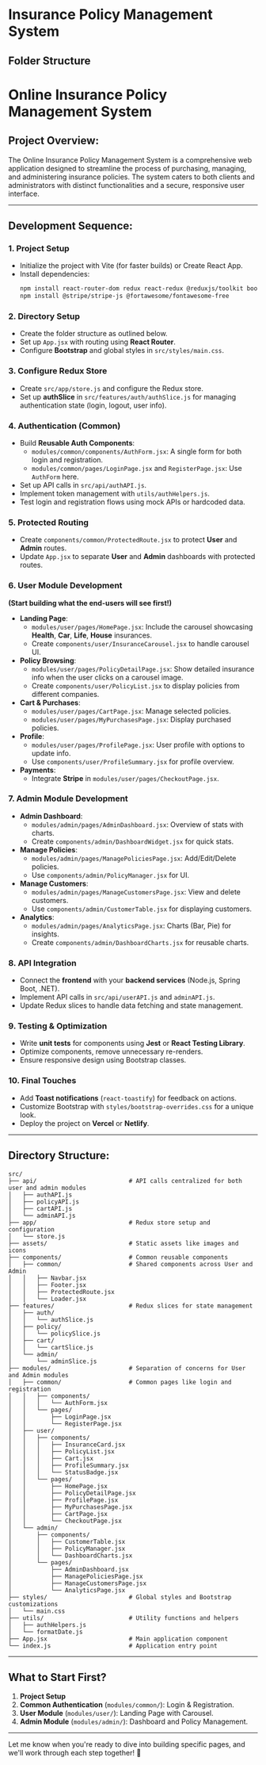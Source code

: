 # Insurance Policy Management System
## Folder Structure
# Online Insurance Policy Management System

## **Project Overview:**
The Online Insurance Policy Management System is a comprehensive web application designed to streamline the process of purchasing, managing, and administering insurance policies. The system caters to both clients and administrators with distinct functionalities and a secure, responsive user interface.

---

## **Development Sequence:**

### **1. Project Setup**
- Initialize the project with Vite (for faster builds) or Create React App.
- Install dependencies:
  ```bash
  npm install react-router-dom redux react-redux @reduxjs/toolkit bootstrap axios react-toastify
  npm install @stripe/stripe-js @fortawesome/fontawesome-free
  ```

### **2. Directory Setup**
- Create the folder structure as outlined below.
- Set up `App.jsx` with routing using **React Router**.
- Configure **Bootstrap** and global styles in `src/styles/main.css`.

### **3. Configure Redux Store**
- Create `src/app/store.js` and configure the Redux store.
- Set up **authSlice** in `src/features/auth/authSlice.js` for managing authentication state (login, logout, user info).

### **4. Authentication (Common)**
- Build **Reusable Auth Components**:
  - `modules/common/components/AuthForm.jsx`: A single form for both login and registration.
  - `modules/common/pages/LoginPage.jsx` and `RegisterPage.jsx`: Use `AuthForm` here.
- Set up API calls in `src/api/authAPI.js`.
- Implement token management with `utils/authHelpers.js`.
- Test login and registration flows using mock APIs or hardcoded data.

### **5. Protected Routing**
- Create `components/common/ProtectedRoute.jsx` to protect **User** and **Admin** routes.
- Update `App.jsx` to separate **User** and **Admin** dashboards with protected routes.

### **6. User Module Development**
**(Start building what the end-users will see first!)**
- **Landing Page**:
  - `modules/user/pages/HomePage.jsx`: Include the carousel showcasing **Health**, **Car**, **Life**, **House** insurances.
  - Create `components/user/InsuranceCarousel.jsx` to handle carousel UI.
- **Policy Browsing**:
  - `modules/user/pages/PolicyDetailPage.jsx`: Show detailed insurance info when the user clicks on a carousel image.
  - Create `components/user/PolicyList.jsx` to display policies from different companies.
- **Cart & Purchases**:
  - `modules/user/pages/CartPage.jsx`: Manage selected policies.
  - `modules/user/pages/MyPurchasesPage.jsx`: Display purchased policies.
- **Profile**:
  - `modules/user/pages/ProfilePage.jsx`: User profile with options to update info.
  - Use `components/user/ProfileSummary.jsx` for profile overview.
- **Payments**:
  - Integrate **Stripe** in `modules/user/pages/CheckoutPage.jsx`.

### **7. Admin Module Development**
- **Admin Dashboard**:
  - `modules/admin/pages/AdminDashboard.jsx`: Overview of stats with charts.
  - Create `components/admin/DashboardWidget.jsx` for quick stats.
- **Manage Policies**:
  - `modules/admin/pages/ManagePoliciesPage.jsx`: Add/Edit/Delete policies.
  - Use `components/admin/PolicyManager.jsx` for UI.
- **Manage Customers**:
  - `modules/admin/pages/ManageCustomersPage.jsx`: View and delete customers.
  - Use `components/admin/CustomerTable.jsx` for displaying customers.
- **Analytics**:
  - `modules/admin/pages/AnalyticsPage.jsx`: Charts (Bar, Pie) for insights.
  - Create `components/admin/DashboardCharts.jsx` for reusable charts.

### **8. API Integration**
- Connect the **frontend** with your **backend services** (Node.js, Spring Boot, .NET).
- Implement API calls in `src/api/userAPI.js` and `adminAPI.js`.
- Update Redux slices to handle data fetching and state management.

### **9. Testing & Optimization**
- Write **unit tests** for components using **Jest** or **React Testing Library**.
- Optimize components, remove unnecessary re-renders.
- Ensure responsive design using Bootstrap classes.

### **10. Final Touches**
- Add **Toast notifications** (`react-toastify`) for feedback on actions.
- Customize Bootstrap with `styles/bootstrap-overrides.css` for a unique look.
- Deploy the project on **Vercel** or **Netlify**.

---

## **Directory Structure:**

```plaintext
src/
├── api/                          # API calls centralized for both user and admin modules
│   ├── authAPI.js
│   ├── policyAPI.js
│   ├── cartAPI.js
│   └── adminAPI.js
├── app/                          # Redux store setup and configuration
│   └── store.js
├── assets/                       # Static assets like images and icons
├── components/                   # Common reusable components
│   ├── common/                   # Shared components across User and Admin
│   │   ├── Navbar.jsx
│   │   ├── Footer.jsx
│   │   ├── ProtectedRoute.jsx
│   │   └── Loader.jsx
├── features/                     # Redux slices for state management
│   ├── auth/
│   │   └── authSlice.js
│   ├── policy/
│   │   └── policySlice.js
│   ├── cart/
│   │   └── cartSlice.js
│   └── admin/
│       └── adminSlice.js
├── modules/                      # Separation of concerns for User and Admin modules
│   ├── common/                   # Common pages like login and registration
│   │   ├── components/
│   │   │   └── AuthForm.jsx
│   │   └── pages/
│   │       ├── LoginPage.jsx
│   │       └── RegisterPage.jsx
│   ├── user/
│   │   ├── components/
│   │   │   ├── InsuranceCard.jsx
│   │   │   ├── PolicyList.jsx
│   │   │   ├── Cart.jsx
│   │   │   ├── ProfileSummary.jsx
│   │   │   └── StatusBadge.jsx
│   │   └── pages/
│   │       ├── HomePage.jsx
│   │       ├── PolicyDetailPage.jsx
│   │       ├── ProfilePage.jsx
│   │       ├── MyPurchasesPage.jsx
│   │       ├── CartPage.jsx
│   │       └── CheckoutPage.jsx
│   └── admin/
│       ├── components/
│       │   ├── CustomerTable.jsx
│       │   ├── PolicyManager.jsx
│       │   └── DashboardCharts.jsx
│       └── pages/
│           ├── AdminDashboard.jsx
│           ├── ManagePoliciesPage.jsx
│           ├── ManageCustomersPage.jsx
│           └── AnalyticsPage.jsx
├── styles/                       # Global styles and Bootstrap customizations
│   └── main.css
├── utils/                        # Utility functions and helpers
│   ├── authHelpers.js
│   └── formatDate.js
├── App.jsx                       # Main application component
└── index.js                      # Application entry point
```

---

## **What to Start First?**
1. **Project Setup**
2. **Common Authentication** (`modules/common/`): Login & Registration.
3. **User Module** (`modules/user/`): Landing Page with Carousel.
4. **Admin Module** (`modules/admin/`): Dashboard and Policy Management.

---

Let me know when you're ready to dive into building specific pages, and we'll work through each step together! 🚀
